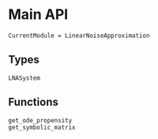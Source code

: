 # Main API

```@meta
CurrentModule = LinearNoiseApproximation
```

## Types

```@docs
LNASystem
```

## Functions
    
```@docs
get_ode_propensity
get_symbolic_matrix
```